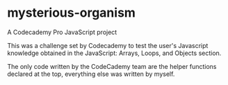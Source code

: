 # mysterious-organism

A Codecademy Pro JavaScript project

This was a challenge set by Codecademy to test the user's Javascript knowledge obtained in the JavaScript: Arrays, Loops, and Objects section.

The only code written by the CodeCademy team are the helper functions declared at the top, everything else was written by myself.
